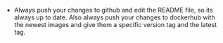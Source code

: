 - Always push your changes to github and edit the README file, so its always up to date. Also always push your changes to dockerhub with the newest images and give them a specific version tag and the latest tag.